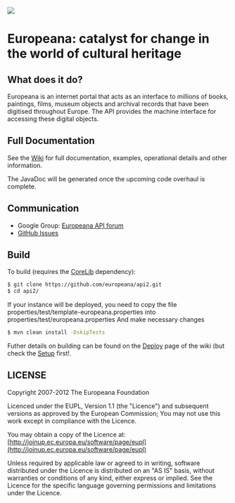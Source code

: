 ![](https://github.com/europeana/portal/blob/master/portal2/src/main/webapp/themes/default/images/europeana-logo-retina-1.png)

# Europeana: catalyst for change in the world of cultural heritage

## What does it do?

Europeana is an internet portal that acts as an interface to millions of books, paintings, films, museum objects and archival records that have been digitised throughout Europe. The API provides the machine interface for accessing these digital objects.

## Full Documentation

See the [Wiki](https://github.com/europeana/api2/wiki) for full documentation, examples, operational details and other information.

The JavaDoc will be generated once the upcoming code overhaul is complete.

## Communication

- Google Group: [Europeana API forum](https://groups.google.com/d/forum/europeanaapi)
- [GitHub Issues](https://github.com/europeana/api2/issues)

## Build

To build (requires the [CoreLib](https://github.com/europeana/corelib) dependency):

```bash
$ git clone https://github.com/europeana/api2.git
$ cd api2/
```

If your instance will be deployed, you need to copy the file
properties/test/template-europeana.properties
into 
properties/test/europeana.properties
And make necessary changes

```bash
$ mvn clean install -DskipTests
```

Futher details on building can be found on the [Deploy](https://github.com/europeana/api2/wiki/Deploy) page of the wiki (but check the [Setup](https://github.com/europeana/api2/wiki/Setup) first!.

## LICENSE

Copyright 2007-2012 The Europeana Foundation

Licenced under the EUPL, Version 1.1 (the "Licence") and subsequent versions as approved by the European Commission;
You may not use this work except in compliance with the Licence.

You may obtain a copy of the Licence at: [http://joinup.ec.europa.eu/software/page/eupl](http://joinup.ec.europa.eu/software/page/eupl)

Unless required by applicable law or agreed to in writing, software distributed under the Licence is distributed on an "AS IS" basis, without warranties or conditions of any kind, either express or implied. See the Licence for the specific language governing permissions and limitations under the Licence.
